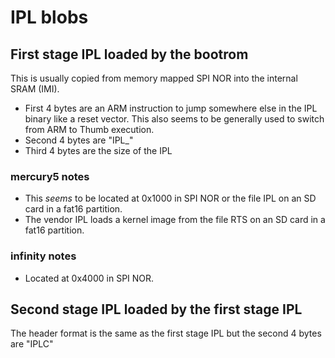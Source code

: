 # IPL blobs

## First stage IPL loaded by the bootrom

This is usually copied from memory mapped SPI NOR into the internal SRAM (IMI).

- First 4 bytes are an ARM instruction to jump somewhere else in the IPL binary like a reset vector.
   This also seems to be generally used to switch from ARM to Thumb execution.
- Second 4 bytes are "IPL_"
- Third 4 bytes are the size of the IPL

### mercury5 notes

- This *seems* to be located at 0x1000 in SPI NOR or the file IPL on an SD card in a fat16 partition.
- The vendor IPL loads a kernel image from the file RTS on an SD card in a fat16 partition.

### infinity notes

- Located at 0x4000 in SPI NOR.

## Second stage IPL loaded by the first stage IPL

The header format is the same as the first stage IPL but the second 4 bytes are "IPLC"
